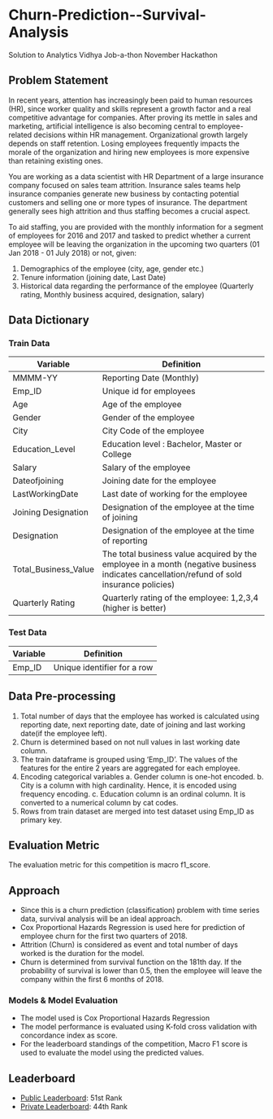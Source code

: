 # Churn-Prediction--Survival-Analysis
Solution to Analytics Vidhya Job-a-thon November Hackathon


## Problem Statement
In recent years, attention has increasingly been paid to human resources (HR), since worker quality and skills represent a growth factor and a real competitive advantage for companies. After proving its mettle in sales and marketing, artificial intelligence is also becoming central to employee-related decisions within HR management. Organizational growth largely depends on staff retention. Losing employees frequently impacts the morale of the organization and hiring new employees is more expensive than retaining existing ones. 

You are working as a data scientist with HR Department of a large insurance company focused on sales team attrition. Insurance sales teams help insurance companies generate new business by contacting potential customers and selling one or more types of insurance. The department generally sees high attrition and thus staffing becomes a crucial aspect. 

To aid staffing, you are provided with the monthly information for a segment of employees for 2016 and 2017 and tasked to predict whether a current employee will be leaving the organization in the upcoming two quarters (01 Jan 2018 - 01 July 2018) or not, given:
1. Demographics of the employee (city, age, gender etc.)
2. Tenure information (joining date, Last Date)
3. Historical data regarding the performance of the employee (Quarterly rating, Monthly business acquired, designation, salary)


## Data Dictionary

### Train Data
Variable | Definition
--- | ---
MMMM-YY | Reporting Date (Monthly)
Emp_ID | Unique id for employees
Age | Age of the employee  
Gender | Gender of the employee
City | City Code of the employee
Education_Level | Education level : Bachelor, Master or College
Salary | Salary of the employee
Dateofjoining | Joining date for the employee
LastWorkingDate | Last date of working for the employee
Joining Designation | Designation of the employee at the time of joining
Designation | Designation of the employee at the time of reporting
Total_Business_Value | The total business value acquired by the employee in a month (negative business indicates cancellation/refund of sold insurance policies)
Quarterly Rating | Quarterly rating of the employee: 1,2,3,4 (higher is better)

### Test Data
Variable | Definition
--- | ---
Emp_ID | Unique identifier for a row


## Data Pre-processing
1. Total number of days that the employee has worked is calculated using reporting date, next reporting date, date of joining and last working date(if the employee left). 
2. Churn is determined based on not null values in last working date column. 
3. The train dataframe is grouped using ‘Emp_ID’. The values of the features for the entire 2 years are aggregated for each employee. 
4. Encoding categorical variables
   a. Gender column is one-hot encoded. 
   b. City is a column with high cardinality. Hence, it is encoded using frequency encoding.
   c. Education column is an ordinal column. It is converted to a numerical column by cat codes. 
5.  Rows from train dataset are merged into test dataset using Emp_ID as primary key.


## Evaluation Metric
The evaluation metric for this competition is macro f1_score. 


## Approach
- Since this is a churn prediction (classification) problem with time series data, survival analysis will be an ideal approach.
- Cox Proportional Hazards Regression is used here for prediction of employee churn for the first two quarters of 2018.
- Attrition (Churn) is considered as event and total number of days worked is the duration for the model. 
- Churn is determined from survival function on the 181th day. If the probability of survival is lower than 0.5, then the employee will leave the company within the first 6 months of 2018.

### Models & Model Evaluation
- The model used is Cox Proportional Hazards Regression
- The model performance is evaluated using K-fold cross validation with concordance index as score.
- For the leaderboard standings of the competition, Macro F1 score is used to evaluate the model using the predicted values.


## Leaderboard
- [Public Leaderboard](https://datahack.analyticsvidhya.com/contest/job-a-thon-november-2021/#LeaderBoard): 51st Rank
- [Private Leaderboard](https://datahack.analyticsvidhya.com/contest/job-a-thon-november-2021/#LeaderBoard): 44th Rank


